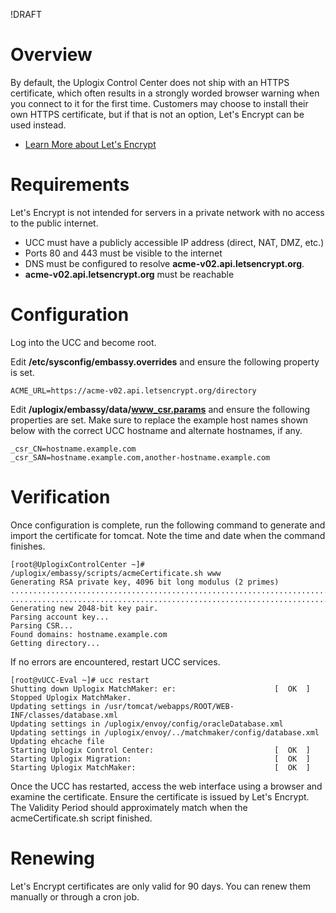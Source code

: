 !DRAFT

# Overview

By default, the Uplogix Control Center does not ship with an HTTPS certificate, which often results in a strongly worded browser warning when you connect to it for the first time. Customers may choose to install their own HTTPS certificate, but if that is not an option, Let's Encrypt can be used instead.

* [Learn More about Let's Encrypt](https://letsencrypt.org/)

# Requirements

Let's Encrypt is not intended for servers in a private network with no access to the public internet. 

* UCC must have a publicly accessible IP address (direct, NAT, DMZ, etc.)
* Ports 80 and 443 must be visible to the internet
* DNS must be configured to resolve **acme-v02.api.letsencrypt.org**.
* **acme-v02.api.letsencrypt.org** must be reachable

# Configuration

Log into the UCC and become root.

Edit **/etc/sysconfig/embassy.overrides** and ensure the following property is set.

```
ACME_URL=https://acme-v02.api.letsencrypt.org/directory
```

Edit **/uplogix/embassy/data/www_csr.params** and ensure the following properties are set. Make sure to replace the example host names shown below with the correct UCC hostname and alternate hostnames, if any.

```
_csr_CN=hostname.example.com
_csr_SAN=hostname.example.com,another-hostname.example.com
```

# Verification

Once configuration is complete, run the following command to generate and import the certificate for tomcat. Note the time and date when the command finishes.

```
[root@UplogixControlCenter ~]# /uplogix/embassy/scripts/acmeCertificate.sh www
Generating RSA private key, 4096 bit long modulus (2 primes)
.................................................................................................................................................................................................................................................................................................................................................++++
.......................................................................................................................................................................................................................................................................++++
Generating new 2048-bit key pair.
Parsing account key...
Parsing CSR...
Found domains: hostname.example.com
Getting directory...
```

If no errors are encountered, restart UCC services.

```
[root@vUCC-Eval ~]# ucc restart
Shutting down Uplogix MatchMaker: er:                      [  OK  ]
Stopped Uplogix MatchMaker.
Updating settings in /usr/tomcat/webapps/ROOT/WEB-INF/classes/database.xml
Updating settings in /uplogix/envoy/config/oracleDatabase.xml
Updating settings in /uplogix/envoy/../matchmaker/config/database.xml
Updating ehcache file
Starting Uplogix Control Center:                           [  OK  ]
Starting Uplogix Migration:                                [  OK  ]
Starting Uplogix MatchMaker:                               [  OK  ]
```

Once the UCC has restarted, access the web interface using a browser and examine the certificate. Ensure the certificate is issued by Let's Encrypt. The Validity Period should approximately match when the acmeCertificate.sh script finished.

# Renewing

Let's Encrypt certificates are only valid for 90 days. You can renew them manually or through a cron job.